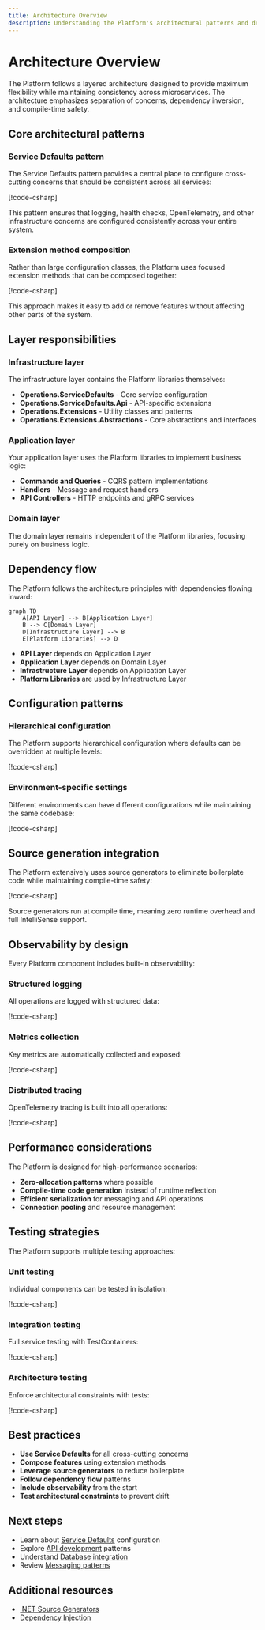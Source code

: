 ```yaml
---
title: Architecture Overview
description: Understanding the Platform's architectural patterns and design principles for building scalable microservices.
---
```


# Architecture Overview

The Platform follows a layered architecture designed to provide maximum flexibility while maintaining consistency across microservices. The architecture emphasizes separation of concerns, dependency inversion, and compile-time safety.

## Core architectural patterns

### Service Defaults pattern

The Service Defaults pattern provides a central place to configure cross-cutting concerns that should be consistent across all services:

[!code-csharp[](~/samples/architecture/ServiceDefaults.cs)]

This pattern ensures that logging, health checks, OpenTelemetry, and other infrastructure concerns are configured consistently across your entire system.

### Extension method composition

Rather than large configuration classes, the Platform uses focused extension methods that can be composed together:

[!code-csharp[](~/samples/architecture/ExtensionComposition.cs)]

This approach makes it easy to add or remove features without affecting other parts of the system.

## Layer responsibilities

### Infrastructure layer

The infrastructure layer contains the Platform libraries themselves:

-   **Operations.ServiceDefaults** - Core service configuration
-   **Operations.ServiceDefaults.Api** - API-specific extensions
-   **Operations.Extensions** - Utility classes and patterns
-   **Operations.Extensions.Abstractions** - Core abstractions and interfaces

### Application layer

Your application layer uses the Platform libraries to implement business logic:

-   **Commands and Queries** - CQRS pattern implementations
-   **Handlers** - Message and request handlers
-   **API Controllers** - HTTP endpoints and gRPC services

### Domain layer

The domain layer remains independent of the Platform libraries, focusing purely on business logic.

## Dependency flow

The Platform follows the architecture principles with dependencies flowing inward:

```mermaid
graph TD
    A[API Layer] --> B[Application Layer]
    B --> C[Domain Layer]
    D[Infrastructure Layer] --> B
    E[Platform Libraries] --> D
```

-   **API Layer** depends on Application Layer
-   **Application Layer** depends on Domain Layer
-   **Infrastructure Layer** depends on Application Layer
-   **Platform Libraries** are used by Infrastructure Layer

## Configuration patterns

### Hierarchical configuration

The Platform supports hierarchical configuration where defaults can be overridden at multiple levels:

[!code-csharp[](~/samples/architecture/HierarchicalConfig.cs)]

### Environment-specific settings

Different environments can have different configurations while maintaining the same codebase:

[!code-csharp[](~/samples/architecture/EnvironmentConfig.cs)]

## Source generation integration

The Platform extensively uses source generators to eliminate boilerplate code while maintaining compile-time safety:

[!code-csharp[](~/samples/architecture/SourceGeneration.cs)]

Source generators run at compile time, meaning zero runtime overhead and full IntelliSense support.

## Observability by design

Every Platform component includes built-in observability:

### Structured logging

All operations are logged with structured data:

[!code-csharp[](~/samples/architecture/StructuredLogging.cs)]

### Metrics collection

Key metrics are automatically collected and exposed:

[!code-csharp[](~/samples/architecture/Metrics.cs)]

### Distributed tracing

OpenTelemetry tracing is built into all operations:

[!code-csharp[](~/samples/architecture/Tracing.cs)]

## Performance considerations

The Platform is designed for high-performance scenarios:

-   **Zero-allocation patterns** where possible
-   **Compile-time code generation** instead of runtime reflection
-   **Efficient serialization** for messaging and API operations
-   **Connection pooling** and resource management

## Testing strategies

The Platform supports multiple testing approaches:

### Unit testing

Individual components can be tested in isolation:

[!code-csharp[](~/samples/architecture/UnitTesting.cs)]

### Integration testing

Full service testing with TestContainers:

[!code-csharp[](~/samples/architecture/IntegrationTesting.cs)]

### Architecture testing

Enforce architectural constraints with tests:

[!code-csharp[](~/samples/architecture/ArchitectureTesting.cs)]

## Best practices

-   **Use Service Defaults** for all cross-cutting concerns
-   **Compose features** using extension methods
-   **Leverage source generators** to reduce boilerplate
-   **Follow dependency flow** patterns
-   **Include observability** from the start
-   **Test architectural constraints** to prevent drift

## Next steps

-   Learn about [Service Defaults](service-defaults.md) configuration
-   Explore [API development](../api/overview.md) patterns
-   Understand [Database integration](../database-integration/overview.md)
-   Review [Messaging patterns](../messaging/overview.md)

## Additional resources

-   [.NET Source Generators](https://learn.microsoft.com/en-us/dotnet/csharp/roslyn-sdk/source-generators-overview)
-   [Dependency Injection](https://learn.microsoft.com/en-us/dotnet/core/extensions/dependency-injection)

